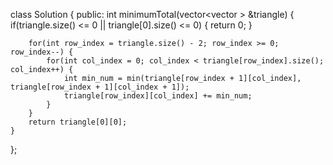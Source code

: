 class Solution {
public:
    int minimumTotal(vector<vector<int> > &triangle) {
        if(triangle.size() <= 0 || triangle[0].size() <= 0) {
            return 0;
        }

        for(int row_index = triangle.size() - 2; row_index >= 0; row_index--) {
            for(int col_index = 0; col_index < triangle[row_index].size(); col_index++) {
                int min_num = min(triangle[row_index + 1][col_index], triangle[row_index + 1][col_index + 1]);
                triangle[row_index][col_index] += min_num;
            }
        }
        return triangle[0][0];
    }
};